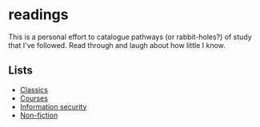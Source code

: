 # readings

This is a personal effort to catalogue pathways (or rabbit-holes?) of study 
that I've followed. Read through and laugh about how little I know.

## Lists

* [Classics](./src/classics.md)
* [Courses](./src/courses.md)
* [Information security](./src/information.security.md)
* [Non-fiction](./src/non.fiction.md)
